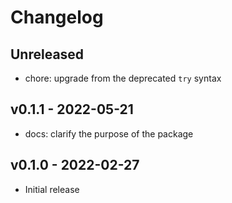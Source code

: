 # Changelog

## Unreleased

- chore: upgrade from the deprecated `try` syntax

## v0.1.1 - 2022-05-21

- docs: clarify the purpose of the package

## v0.1.0 - 2022-02-27

- Initial release
